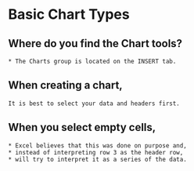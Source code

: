 # Basic Chart Types

## Where do you find the Chart tools?

```
* The Charts group is located on the INSERT tab. 
```

## When creating a chart, 

```
It is best to select your data and headers first.
```

## When you select empty cells, 

```
* Excel believes that this was done on purpose and, 
* instead of interpreting row 3 as the header row, 
* will try to interpret it as a series of the data. 
```
